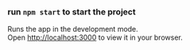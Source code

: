 
### run `npm start` to start the project

Runs the app in the development mode.\
Open [http://localhost:3000](http://localhost:3000) to view it in your browser.
